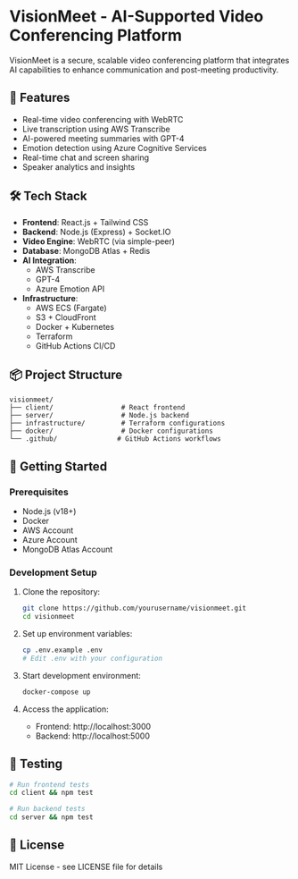 # VisionMeet - AI-Supported Video Conferencing Platform

VisionMeet is a secure, scalable video conferencing platform that integrates AI capabilities to enhance communication and post-meeting productivity.

## 🚀 Features

- Real-time video conferencing with WebRTC
- Live transcription using AWS Transcribe
- AI-powered meeting summaries with GPT-4
- Emotion detection using Azure Cognitive Services
- Real-time chat and screen sharing
- Speaker analytics and insights

## 🛠️ Tech Stack

- **Frontend**: React.js + Tailwind CSS
- **Backend**: Node.js (Express) + Socket.IO
- **Video Engine**: WebRTC (via simple-peer)
- **Database**: MongoDB Atlas + Redis
- **AI Integration**: 
  - AWS Transcribe
  - GPT-4
  - Azure Emotion API
- **Infrastructure**:
  - AWS ECS (Fargate)
  - S3 + CloudFront
  - Docker + Kubernetes
  - Terraform
  - GitHub Actions CI/CD

## 📦 Project Structure

```
visionmeet/
├── client/                 # React frontend
├── server/                 # Node.js backend
├── infrastructure/         # Terraform configurations
├── docker/                 # Docker configurations
└── .github/               # GitHub Actions workflows
```

## 🚀 Getting Started

### Prerequisites

- Node.js (v18+)
- Docker
- AWS Account
- Azure Account
- MongoDB Atlas Account

### Development Setup

1. Clone the repository:
   ```bash
   git clone https://github.com/yourusername/visionmeet.git
   cd visionmeet
   ```

2. Set up environment variables:
   ```bash
   cp .env.example .env
   # Edit .env with your configuration
   ```

3. Start development environment:
   ```bash
   docker-compose up
   ```

4. Access the application:
   - Frontend: http://localhost:3000
   - Backend: http://localhost:5000

## 🧪 Testing

```bash
# Run frontend tests
cd client && npm test

# Run backend tests
cd server && npm test
```

## 📝 License

MIT License - see LICENSE file for details 